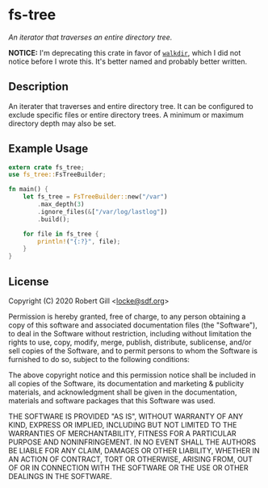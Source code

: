 # fs-tree

_An iterator that traverses an entire directory tree._

**NOTICE:** I'm deprecating this crate in favor of [`walkdir`][walkdir],
which I did not notice before I wrote this. It's better named and
probably better written.

[walkdir]: https://crates.io/crates/walkdir

## Description

An iterater that traverses and entire directory tree. It can be
configured to exclude specific files or entire directory trees.
A minimum or maximum directory depth may also be set.

## Example Usage

```rust
extern crate fs_tree;
use fs_tree::FsTreeBuilder;

fn main() {
    let fs_tree = FsTreeBuilder::new("/var")
        .max_depth(3)
        .ignore_files(&["/var/log/lastlog"])
        .build();

    for file in fs_tree {
        println!("{:?}", file);
    }
}
```

## License

Copyright (C) 2020 Robert Gill <<locke@sdf.org>>

Permission is hereby granted, free of charge, to any person obtaining a copy
of this software and associated documentation files (the "Software"), to
deal in the Software without restriction, including without limitation the
rights to use, copy, modify, merge, publish, distribute, sublicense, and/or
sell copies of the Software, and to permit persons to whom the Software is
furnished to do so, subject to the following conditions:

The above copyright notice and this permission notice shall be included in
all copies of the Software, its documentation and marketing & publicity
materials, and acknowledgment shall be given in the documentation, materials
and software packages that this Software was used.

THE SOFTWARE IS PROVIDED "AS IS", WITHOUT WARRANTY OF ANY KIND, EXPRESS OR
IMPLIED, INCLUDING BUT NOT LIMITED TO THE WARRANTIES OF MERCHANTABILITY,
FITNESS FOR A PARTICULAR PURPOSE AND NONINFRINGEMENT. IN NO EVENT SHALL
THE AUTHORS BE LIABLE FOR ANY CLAIM, DAMAGES OR OTHER LIABILITY, WHETHER
IN AN ACTION OF CONTRACT, TORT OR OTHERWISE, ARISING FROM, OUT OF OR IN
CONNECTION WITH THE SOFTWARE OR THE USE OR OTHER DEALINGS IN THE SOFTWARE.

